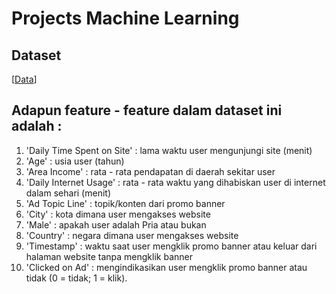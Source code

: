 # Projects Machine Learning


## Dataset
[[Data]('https://storage.googleapis.com/dqlab-dataset/pythonTutorial/ecommerce_banner_promo.csv')]

## Adapun feature - feature dalam dataset ini adalah :
1.	'Daily Time Spent on Site' : lama waktu user mengunjungi site (menit)
2.	'Age' : usia user (tahun)
3.	'Area Income' : rata - rata pendapatan di daerah sekitar user
4.	'Daily Internet Usage' : rata - rata waktu yang dihabiskan user di internet dalam sehari (menit)
5.	'Ad Topic Line' : topik/konten dari promo banner
6.	'City' : kota dimana user mengakses website
7.	'Male' : apakah user adalah Pria atau bukan
8.	'Country' : negara dimana user mengakses website
9.	'Timestamp' : waktu saat user mengklik promo banner atau keluar dari halaman website tanpa mengklik banner
10.	'Clicked on Ad' : mengindikasikan user mengklik promo banner atau tidak (0 = tidak; 1 = klik).

